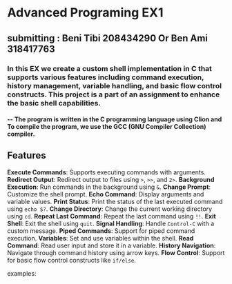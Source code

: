 # Advanced Programing EX1
## submitting : Beni Tibi 208434290 Or Ben Ami 318417763
### In this EX we create a custom shell implementation in C that supports various features including command execution, history management, variable handling, and basic flow control constructs. This project is a part of an assignment to enhance the basic shell capabilities.
#### -- The program is written in the C programming language using Clion and To compile the program, we use the GCC (GNU Compiler Collection) compiler.

## Features

 **Execute Commands**: Supports executing commands with arguments.
 **Redirect Output**: Redirect output to files using `>`, `>>`, and `2>`.
 **Background Execution**: Run commands in the background using `&`.
 **Change Prompt**: Customize the shell prompt.
 **Echo Command**: Display arguments and variable values.
 **Print Status**: Print the status of the last executed command using `echo $?`.
 **Change Directory**: Change the current working directory using `cd`.
 **Repeat Last Command**: Repeat the last command using `!!`.
 **Exit Shell**: Exit the shell using `quit`.
 **Signal Handling**: Handle `Control-C` with a custom message.
 **Piped Commands**: Support for piped command execution.
 **Variables**: Set and use variables within the shell.
 **Read Command**: Read user input and store it in a variable.
 **History Navigation**: Navigate through command history using arrow keys.
 **Flow Control**: Support for basic flow control constructs like `if/else`.

 examples:
 
